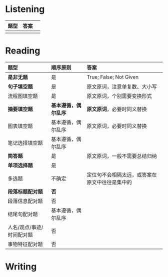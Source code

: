 # Listening

| 题型 | 答案 |      |
| ---- | ---- | ---- |
|      |      |      |



# Reading

|题型|顺序原则|答案|
|:----|:----|:----|
|**是非无题**|是|True; False; Not Given|
|**句子填空题**|是|原文原词，注意单复数、大小写|
|流程图填空题|是|原文原词，个别需要变换形式|
|**摘要填空题**|**基本遵循，偶尔乱序**|**原文原词**，必要时同义替换|
|图表填空题|基本遵循，偶尔乱序|原文原词，必要时同义替换|
|笔记选择填空题|基本遵循，偶尔乱序| |
|**简答题**|是|原文原词，一般不需要总结归纳|
|**单项选择题**|是| |
|多选题|不确定|定位句不会相隔太远，或答案在原文中往往是集中的|
|**段落标题配对题**|**否**| |
|段落信息配对题|否| |
|结尾句配对题|基本遵循，偶尔乱序| |
|人名/观点/事迹/时间配对题|否| |
|事物特征配对题|否| |

# Writing


